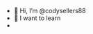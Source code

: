 - 👋 Hi, I’m @codysellers88
- 👀 I want to learn 
- 

<!---
codysellers88/codysellers88 is a ✨ special ✨ repository because its `README.md` (this file) appears on your GitHub profile.
You can click the Preview link to take a look at your changes.
--->
